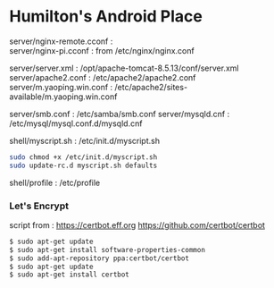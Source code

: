 # Humilton's Android Place

server/nginx-remote.cconf :  
server/nginx-pi.cconf : from /etc/nginx/nginx.conf

server/server.xml : /opt/apache-tomcat-8.5.13/conf/server.xml
server/apache2.conf : /etc/apache2/apache2.conf
server/m.yaoping.win.conf : /etc/apache2/sites-available/m.yaoping.win.conf

server/smb.conf : /etc/samba/smb.conf
server/mysqld.cnf : /etc/mysql/mysql.conf.d/mysqld.cnf

shell/myscript.sh : /etc/init.d/myscript.sh
```Bash
sudo chmod +x /etc/init.d/myscript.sh
sudo update-rc.d myscript.sh defaults
```

shell/profile : /etc/profile

### Let's Encrypt 
script from : 
https://certbot.eff.org
https://github.com/certbot/certbot
```Bash
$ sudo apt-get update
$ sudo apt-get install software-properties-common
$ sudo add-apt-repository ppa:certbot/certbot
$ sudo apt-get update
$ sudo apt-get install certbot 
```